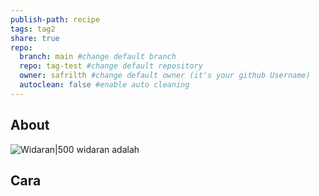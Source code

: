 ```yaml
---
publish-path: recipe
tags: tag2
share: true
repo:
  branch: main #change default branch 
  repo: tag-test #change default repository
  owner: safrilth #change default owner (it's your github Username)
  autoclean: false #enable auto cleaning
---
```


## About
![Widaran|500](https://img-global.cpcdn.com/recipes/332de623a1dfdf4c/1200x630cq70/photo.jpg)
widaran adalah

## Cara
